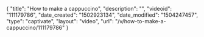 {
    "title": "How to make a cappuccino",
    "description": "",
    "videoid": "111179786",
    "date_created": "1502923134",
    "date_modified": "1504247457",
    "type": "captivate",
    "layout": "video",
    "url": "\/v\/how-to-make-a-cappuccino\/111179786"
}